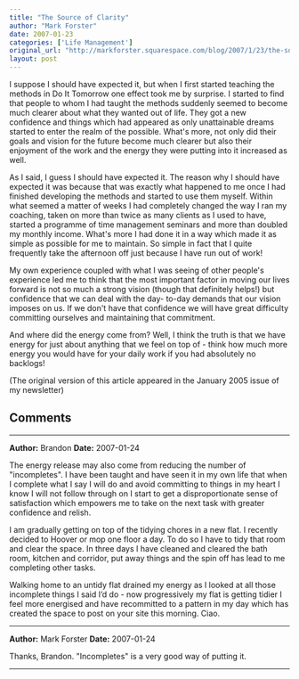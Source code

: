 ```yaml
---
title: "The Source of Clarity"
author: "Mark Forster"
date: 2007-01-23
categories: ['Life Management']
original_url: "http://markforster.squarespace.com/blog/2007/1/23/the-source-of-clarity.html"
layout: post
---
```


I suppose I should have expected it, but when I first started teaching the methods in Do It Tomorrow one effect took me by surprise. I started to find that people to whom I had taught the methods suddenly seemed to become much clearer about what they wanted out of life. They got a new confidence and things which had appeared as only unattainable dreams started to enter the realm of the possible. What's more, not only did their goals and vision for the future become much clearer but also their enjoyment of the work and the energy they were putting into it increased as well.

As I said, I guess I should have expected it. The reason why I should have expected it was because that was exactly what happened to me once I had finished developing the methods and started to use them myself. Within what seemed a matter of weeks I had completely changed the way I ran my coaching, taken on more than twice as many clients as I used to have, started a programme of time management seminars and more than doubled my monthly income. What's more I had done it in a way which made it as simple as possible for me to maintain. So simple in fact that I quite frequently take the afternoon off just because I have run out of work!

My own experience coupled with what I was seeing of other people's experience led me to think that the most important factor in moving our lives forward is not so much a strong vision (though that definitely helps!) but confidence that we can deal with the day- to-day demands that our vision imposes on us. If we don't have that confidence we will have great difficulty committing ourselves and maintaining that commitment.

And where did the energy come from? Well, I think the truth is that we have energy for just about anything that we feel on top of - think how much more energy you would have for your daily work if you had absolutely no backlogs!

(The original version of this article appeared in the January 2005 issue of my newsletter)


## Comments

---

**Author:** Brandon
**Date:** 2007-01-24

The energy release may also come from reducing the number of "incompletes". I have been taught and have seen it in my own life that when I complete what I say I will do and avoid committing to things in my heart I know I will not follow through on I start to get a disproportionate sense of satisfaction which empowers me to take on the next task with greater confidence and relish.  
  
I am gradually getting on top of the tidying chores in a new flat. I recently decided to Hoover or mop one floor a day. To do so I have to tidy that room and clear the space. In three days I have cleaned and cleared the bath room, kitchen and corridor, put away things and the spin off has lead to me completing other tasks.   
  
Walking home to an untidy flat drained my energy as I looked at all those incomplete things I said I’d do - now progressively my flat is getting tidier I feel more energised and have recommitted to a pattern in my day which has created the space to post on your site this morning. Ciao.

---

**Author:** Mark Forster
**Date:** 2007-01-24

Thanks, Brandon. "Incompletes" is a very good way of putting it.

---
